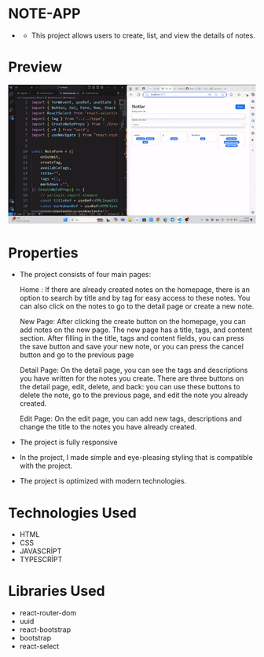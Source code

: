# NOTE-APP
- - This project allows users to create, list, and view the details of notes.

# Preview

![](/public/NoteApp.gif)

# Properties
-  The project consists of four main pages:
  

   Home : If there are already created notes on the homepage, there is an option to search by title and by tag for easy access to these notes. You can also click on the notes to go to the detail page or 
    create a new note.
    
   New Page: After clicking the create button on the homepage, you can add notes on the new page. The new page has a title, tags, and content section.  After filling in the title, tags and content fields, 
   you can press the save button and save your new note, or you can press the cancel button and go to the previous page
  
    Detail Page: On the detail page, you can see the tags and descriptions you have written for the notes you create. There are three buttons on the detail page, edit, delete, and back: you can use these 
    buttons to delete the note, go to the previous page, and edit the note you already created.

   Edit Page: On the edit page, you can add new tags, descriptions and change the title to the notes you have already created.

-  The project is fully responsive
    
- In the project, I made simple and eye-pleasing styling that is compatible with the project. 

- The project is optimized with modern technologies.

# Technologies Used

- HTML
- CSS
- JAVASCRİPT
- TYPESCRİPT

# Libraries Used

- react-router-dom
- uuid
- react-bootstrap
- bootstrap
- react-select

